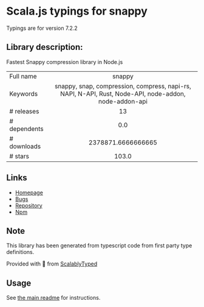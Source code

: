 
# Scala.js typings for snappy

Typings are for version 7.2.2

## Library description:
Fastest Snappy compression library in Node.js

|                    |                 |
| ------------------ | :-------------: |
| Full name          | snappy |
| Keywords           | snappy, snap, compression, compress, napi-rs, NAPI, N-API, Rust, Node-API, node-addon, node-addon-api |
| # releases         | 13 |
| # dependents       | 0.0 |
| # downloads        | 2378871.6666666665 |
| # stars            | 103.0 |

## Links
- [Homepage](https://github.com/Brooooooklyn/snappy#readme)
- [Bugs](https://github.com/Brooooooklyn/snappy/issues)
- [Repository](https://github.com/Brooooooklyn/snappy)
- [Npm](https://www.npmjs.com/package/snappy)
    


## Note
This library has been generated from typescript code from first party type definitions.

Provided with :purple_heart: from [ScalablyTyped](https://github.com/oyvindberg/ScalablyTyped)

## Usage
See [the main readme](../../readme.md) for instructions.



